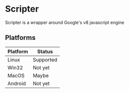 # Scripter
Scripter is a wrapper around Google's v8 javascript engine

## Platforms
|  Platform  |  Status     |
|------------|-------------|
|  Linux     |  Supported  |
|  Win32     |  Not yet    |
|  MacOS     |  Maybe      |
|  Android   |  Not yet    |
